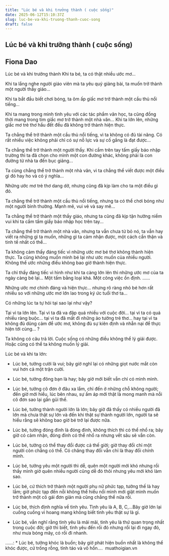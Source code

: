 ```yaml
---
title: "Lúc bé và khi trưởng thành ( cuộc sống)"
date: 2025-06-12T15:10:37Z
slug: luc-be-va-khi-truong-thanh-cuoc-song
draft: false
---
```


## Lúc bé và khi trưởng thành ( cuộc sống)

## Fiona Dao

Lúc bé và khi trưởng thành​ ​Khi ta bé, ta có thật nhiều ước mơ...


Khi ta lắng nghe người giáo viên mà ta yêu quý giảng bài, ta muốn trở thành một người thầy giáo...

Khi ta bắt đầu biết chơi bóng, ta ôm ấp giấc mơ trở thành một cầu thủ nổi tiếng...

Khi ta mang trong mình tình yêu với các tác phẩm văn học, ta cũng đồng thời mang trong tim giấc mơ trở thành một nhà văn...
Khi ta lớn lên, những giấc mơ trẻ thơ hầu đết đều đã không trở thành hiện thực.

Ta chẳng thể trở thành một cầu thủ nổi tiếng, vì ta không có đủ tài năng. Có rất nhiều việc không phải chỉ có sự nỗ lực và sự cố gắng là đạt được...

Ta chẳng thể trở thành một người thầy. Khi cầm trên tay tấm giấy báo nhập trường thì ta đã chọn cho mình một con đường khác, không phải là con đường từ nhà ta đến bục giảng...

Ta cũng chẳng thể trở thành một nhà văn, vì ta chẳng thể viết được một điều gì đó hay ho và có ý nghĩa...

Những ước mơ trẻ thơ dang dở, nhưng cũng đã kịp làm cho ta một điều gì đó.

Ta chẳng thể trở thành một cầu thủ nổi tiếng, nhưng ta có thể chơi bóng như một người bình thường. Mạnh mẽ, vui vẻ và say mê...

Ta chẳng thể trở thành một thầy giáo, nhưng ta cũng đã kịp tận hưởng niềm vui khi ta cầm tấm giấy báo nhập học trên tay...

Ta chẳng thể trở thành một nhà văn, nhưng ta vẫn chưa từ bỏ nó, ta vẫn hay viết ra những gì ta muốn, những gì ta cảm nhận được, một cách cẩn thận và tinh tế nhất có thể...

Ta không cảm thấy đáng tiếc vì những ước mơ bé thơ không thành hiện thực. Ta cũng không muốn mình bé lại như ước muốn của nhiều người. Không thể ước những điều không bao giờ thành hiện thực.

Ta chỉ thấy đáng tiếc vì hình như khi ta càng lớn lên thì những ước mơ của ta ngày càng bé lại... Một tấm bằng loại khá. Một công việc ổn định. ..….

Những ước mơ chính đáng và hiện thực... nhưng rõ ràng nhỏ bé hơn rất nhiều so với những ước mơ lớn lao trong ký ức tuổi thơ ta...

Có những lúc ta tự hỏi tại sao lại như vậy?

Tại vì ta lớn lên. Tại vì ta đã va đập quá nhiều với cuộc đời... tại vì ta có quá nhiều ràng buộc... tại vì ta đã mất đi những ảo tưởng trẻ thơ... hay tại vì ta không đủ dũng cảm để ước mơ, không đủ sự kiên định và nhẫn nại để thực hiện tới cùng... ?

Ta không có câu trả lời. Cuộc sống có những điều không thể lý giải được. Hoặc cũng có thể ta không muốn lý giải.





Lúc bé và khi ta lớn:

* Lúc bé, tưởng cười là vui; bây giờ nghĩ lại có những giọt nước mắt còn vui hơn cả một trận cười.

* Lúc bé, tưởng đông bạn là hay; bây giờ mới biết vẫn chỉ có mình mình.

* Lúc bé, tưởng cô đơn ở đâu xa lắm, chỉ đến ở những chỗ không người; đến giờ mới hiểu, lúc bên nhau, sự ấm áp mới thật là mong manh mà nỗi cô đơn sao lại gần gũi thế.

* Lúc bé, tưởng thành người lớn là lớn; bây giờ đã thấy có nhiều người đã lớn mà chưa thật sự lớn và đến khi thật sự thành người lớn, người ta sẽ hiểu rằng sẽ không bao giờ bé trở lại được nữa.

* Lúc bé, tưởng đóng đinh là đóng đinh, không thích thì có thể nhổ ra; bây giờ có cảm nhận, đóng đinh có thể nhổ ra nhưng vết sâu sẽ vẫn còn.

* Lúc bé, tưởng có thể thay đổi được cả thế giời; giờ thay đổi chỉ một người còn chẳng có thể. Có chăng thay đổi vẫn chỉ là thay đổi chính mình.

* Lúc bé, tưởng yêu một người thì dễ, quên một người mới khó nhưng rồi thấy mình giờ quên nhiều người cũng dễ đó thôi nhưng yêu mới khó làm sao.

* Lúc bé, cứ thích trở thành một người phụ nữ phức tạp, tưởng thế là hay lắm; giờ phức tạp đến nỗi không thể hiểu nổi mình mới giật mình muốn trở thành một cô gái đơn giản mà cũng chẳng thể nữa rồi.

* Lúc bé, thích định nghĩa về tình yêu. Tình yêu là A, B, C,...Bây giờ lớn lại cuống cuồng vì hoang mang không biết tình yêu thật sự là gì.


* Lúc bé, vẫn nghĩ rằng tình yêu là mãi mãi, tình yêu là thứ quan trọng nhất trong cuộc đời; giờ thì biết, tình yêu đến rồi đó nhưng rồi lại đi ngay đó, như mưa bóng mây, có rồi đi nhanh.

……: * Lúc bé, tưởng khóc là buồn; bây giờ phát hiện buồn nhất là không thể khóc được, cứ trống rỗng, tỉnh táo và vô hồn…. ​ ​muathoigian.vn​ ​ ​